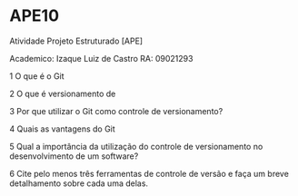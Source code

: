 # APE10
Atividade Projeto Estruturado [APE]

Academico: Izaque Luiz de Castro
RA: 09021293

1 O que é o Git

2 O que é versionamento de

3 Por que utilizar o Git como controle de versionamento?

4 Quais as vantagens do Git

5 Qual a importância da utilização do controle de versionamento no
desenvolvimento de um software?

6 Cite pelo menos três ferramentas de controle de versão e faça um breve
detalhamento sobre cada uma delas.